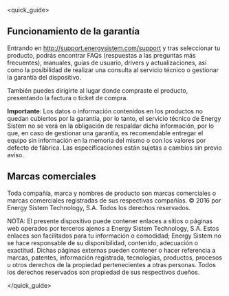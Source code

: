 <quick_guide>
## Funcionamiento de la garantía
Entrando en http://support.energysistem.com/support y tras seleccionar tu producto, podrás encontrar FAQs (respuestas a las preguntas más frecuentes), manuales, guías de usuario, drivers y actualizaciones, así como la posibilidad de realizar una consulta al servicio técnico o gestionar la garantía del dispositivo.

También puedes dirigirte al lugar donde compraste el producto, presentando la factura o ticket de compra.

**Importante**: Los datos o información contenidos en los productos no quedan cubiertos por la garantía, por lo tanto, el servicio técnico de Energy Sistem no se verá en la obligación de respaldar dicha información, por lo que, en caso de gestionar una garantía,  es recomendable entregar el equipo sin información en la memoria del mismo o con los valores por defecto de fábrica.
Las especificaciones están sujetas a cambios sin previo aviso.

## Marcas comerciales
Toda compañía, marca y nombres de producto son marcas comerciales o marcas comerciales registradas de sus respectivas compañías.
© 2016 por Energy Sistem Technology, S.A. Todos los derechos reservados.

NOTA: El presente dispositivo puede contener enlaces a sitios o páginas web operados por terceros ajenos a Energy Sistem Technology, S.A. Estos enlaces son facilitados para tu información o comodidad; Energy Sistem no se hace responsable de su disponibilidad, contenido, adecuación o exactitud. Dichas páginas externas pueden contener o hacer referencia a marcas, patentes, información registrada, tecnologías, productos, procesos u otros derechos de la propiedad pertenecientes a otras personas. Todos los derechos reservados son propiedad de sus respectivos dueños.

</quick_guide>
